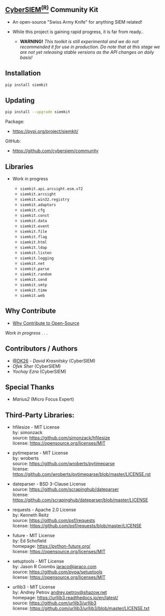 ## [CyberSIEM<sup>(R)</sup>](https://www.cybersiem.com/) Community Kit

* An open-source "Swiss Army Knife" for anything SIEM related!

* While this project is gaining rapid progress, it is far from ready..

    - **WARNING!** _This toolkit is still experimental and we do not recommended it for use in production. Do note that 
    at this stage we are not yet releasing stable versions as the API changes on daily basis!_

## Installation

```bash
pip install siemkit
```

## Updating

```bash
pip install --upgrade siemkit
```

Package:
   - https://pypi.org/project/siemkit/  

GitHub: 
   - https://github.com/cybersiem/community

## Libraries

* Work in progress

    - `siemkit.api.arcsight.esm.v72`
    - `siemkit.arcsight`
    - `siemkit.win32.registry`
    - `siemkit.adaptors`
    - `siemkit.cfg`
    - `siemkit.const`
    - `siemkit.data`
    - `siemkit.event`
    - `siemkit.file`
    - `siemkit.flag`
    - `siemkit.html`
    - `siemkit.ldap`
    - `siemkit.listen`
    - `siemkit.logging`
    - `siemkit.net`
    - `siemkit.parse`
    - `siemkit.random`
    - `siemkit.send`
    - `siemkit.smtp`
    - `siemkit.time`
    - `siemkit.web`

## Why Contribute

* [Why Contribute to Open-Source](https://opensource.guide/how-to-contribute/#why-contribute-to-open-source)

_Work in progress . . ._

## Contributors / Authors
- [@DK26](https://github.com/dk26) - _David Krasnitsky_  (CyberSIEM)
- _Ofek Sher_ (CyberSIEM)
- _Yochay Ezra_ (CyberSIEM)

## Special Thanks
- _Marius2_ (Micro Focus Expert)


## Third-Party Libraries:

* hfilesize - MIT License  
    by: simonzack  
    source: https://github.com/simonzack/hfilesize  
    license: https://opensource.org/licenses/MIT  


* pytimeparse - MIT License  
    by: wroberts  
    source: https://github.com/wroberts/pytimeparse  
    license: https://github.com/wroberts/pytimeparse/blob/master/LICENSE.rst  


* dateparser - BSD 3-Clause License  
    source: https://github.com/scrapinghub/dateparser  
    license: https://github.com/scrapinghub/dateparser/blob/master/LICENSE  


* requests - Apache 2.0 License  
    by: Kenneth Reitz  
    source: https://github.com/psf/requests  
    license: https://github.com/psf/requests/blob/master/LICENSE  


* future - MIT License  
    by: Ed Schofield  
    homepage: https://python-future.org/  
    license: https://opensource.org/licenses/MIT  


* setuptools - MIT License  
    by: Jason R Coombs <jaraco@jaraco.com>  
    source: https://github.com/pypa/setuptools  
    license: https://opensource.org/licenses/MIT  
 
 
* urllib3 - MIT License  
    by: Andrey Petrov <andrey.petrov@shazow.net>  
    homepage: https://urllib3.readthedocs.io/en/latest/  
    source: https://github.com/urllib3/urllib3  
    license: https://github.com/urllib3/urllib3/blob/master/LICENSE.txt  

